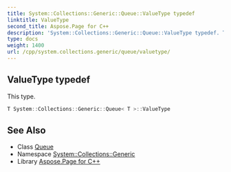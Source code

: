 ```yaml
---
title: System::Collections::Generic::Queue::ValueType typedef
linktitle: ValueType
second_title: Aspose.Page for C++
description: 'System::Collections::Generic::Queue::ValueType typedef. This type in C++.'
type: docs
weight: 1400
url: /cpp/system.collections.generic/queue/valuetype/
---
```

## ValueType typedef


This type.

```cpp
T System::Collections::Generic::Queue< T >::ValueType
```

## See Also

* Class [Queue](../)
* Namespace [System::Collections::Generic](../../)
* Library [Aspose.Page for C++](../../../)
